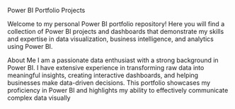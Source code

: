 Power BI Portfolio Projects

Welcome to my personal Power BI portfolio repository! Here you will find a collection of Power BI projects and dashboards that demonstrate my skills and expertise in data visualization, business intelligence, and analytics using Power BI.

About Me
I am a passionate data enthusiast with a strong background in Power BI. I have extensive experience in transforming raw data into meaningful insights, creating interactive dashboards, and helping businesses make data-driven decisions. This portfolio showcases my proficiency in Power BI and highlights my ability to effectively communicate complex data visually
